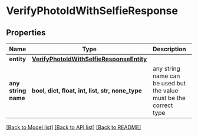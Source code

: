 # VerifyPhotoIdWithSelfieResponse


## Properties
Name | Type | Description | Notes
------------ | ------------- | ------------- | -------------
**entity** | [**VerifyPhotoIdWithSelfieResponseEntity**](VerifyPhotoIdWithSelfieResponseEntity.md) |  | [optional] 
**any string name** | **bool, dict, float, int, list, str, none_type** | any string name can be used but the value must be the correct type | [optional]

[[Back to Model list]](../README.md#documentation-for-models) [[Back to API list]](../README.md#documentation-for-api-endpoints) [[Back to README]](../README.md)


